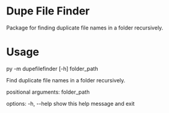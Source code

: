 # Dupe File Finder

Package for finding duplicate file names in a folder recursively.

# Usage

py -m dupefilefinder [-h] folder_path

Find duplicate file names in a folder recursively.

positional arguments:
  folder_path

options:
  -h, --help   show this help message and exit